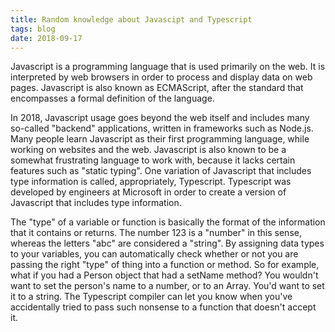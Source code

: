 ```yaml
---
title: Random knowledge about Javascipt and Typescript
tags: blog
date: 2018-09-17
---
```


Javascript is a programming language that is used primarily on the web. It is interpreted by web browsers in order to process and display data on web pages. Javascript is also known as ECMAScript, after the standard that encompasses a formal definition of the language.

In 2018, Javascript usage goes beyond the web itself and includes many so-called "backend" applications, written in frameworks such as Node.js. Many people learn Javascript as their first programming language, while working on websites and the web. Javascript is also known to be a somewhat frustrating language to work with, because it lacks certain features such as "static typing". One variation of Javascript that includes type information is called, appropriately, Typescript. Typescript was developed by engineers at Microsoft in order to create a version of Javascript that includes type information.

The "type" of a variable or function is basically the format of the information that it contains or returns. The number 123 is a "number" in this sense, whereas the letters "abc" are considered a "string". By assigning data types to your variables, you can automatically check whether or not you are passing the right "type" of thing into a function or method. So for example, what if you had a Person object that had a setName method? You wouldn't want to set the person's name to a number, or to an Array. You'd want to set it to a string. The Typescript compiler can let you know when you've accidentally tried to pass such nonsense to a function that doesn't accept it.
